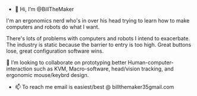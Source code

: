 - 👋 Hi, I’m @BillTheMaker

I'm an ergonomics nerd who's in over his head trying to learn how to make computers and robots do what I want.

There's lots of problems with computers and robots I intend to exacerbate. The industry is static because the barrier to entry is too high. Great buttons lose, great configuration software wins. 

💞️ I’m looking to collaborate on prototyping better Human-computer-interaction such as KVM, Macro-software, head/vision tracking, and ergonomic mouse/keybrd design.


- 📫 To reach me email is easiest/best @ billthemaker35gmail.com


